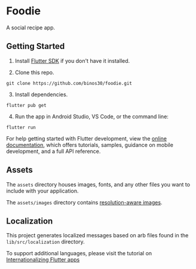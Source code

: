 # Foodie

A social recipe app.

## Getting Started

1. Install [Flutter SDK](https://docs.flutter.dev/get-started/install) if you don't have it installed.

2. Clone this repo.

```
git clone https://github.com/binos30/foodie.git
```

3. Install dependencies.

```
flutter pub get
```

4. Run the app in Android Studio, VS Code, or the command line:

```
flutter run
```

For help getting started with Flutter development, view the
[online documentation](https://flutter.dev/docs), which offers tutorials,
samples, guidance on mobile development, and a full API reference.

## Assets

The `assets` directory houses images, fonts, and any other files you want to
include with your application.

The `assets/images` directory contains [resolution-aware
images](https://flutter.dev/docs/development/ui/assets-and-images#resolution-aware).

## Localization

This project generates localized messages based on arb files found in
the `lib/src/localization` directory.

To support additional languages, please visit the tutorial on
[Internationalizing Flutter
apps](https://flutter.dev/docs/development/accessibility-and-localization/internationalization)
